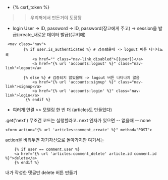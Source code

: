  - {% csrf_token %}
 >> 우리꺼에서 만든거야 도장꽝

 - login
 User -> ID, password ->  ID, password(장고에게 주고) -> session을 발급(create_새로운 데이터 발급)(쿠키에)

```shell
 <nav class="nav">
        {% if user.is_authenticated %} # 검증됐을때 -> logout 버튼 나타나도록
            <a href="" class="nav-link disabled">{{user}}</a> 
            <a href="{% url 'accounts:logout' %}" class="nav-link">logout</a>

        {% else %} # 검증되지 않았을때 -> logout 버튼 나타나지 않음
            <a href="{% url 'accounts:signup' %}" class="nav-link">signup</a>
            <a href="{% url 'accounts:login' %}" class="nav-link">login</a>
         {% endif %}
```
- 여러개 연결 >> 모델링 한 번 더 (articles도 만들었다)

.get('next') 무조건 코드는 실행할라고.
next 인자가 있으면 --
없을때 -- none

```shell
<form action="{% url 'articles:comment_create' %}" method="POST">
```
action을 비워두면 자기자신으로 돌아가지만 여기서는 

```shell
    {% if user == comment.user %} 
    <a href="{% url 'articles:comment_delete' article.id comment.id %}">delete</a>
    {% endif %}
```
내가 작성한 댓글만 delete 버튼 만들기


